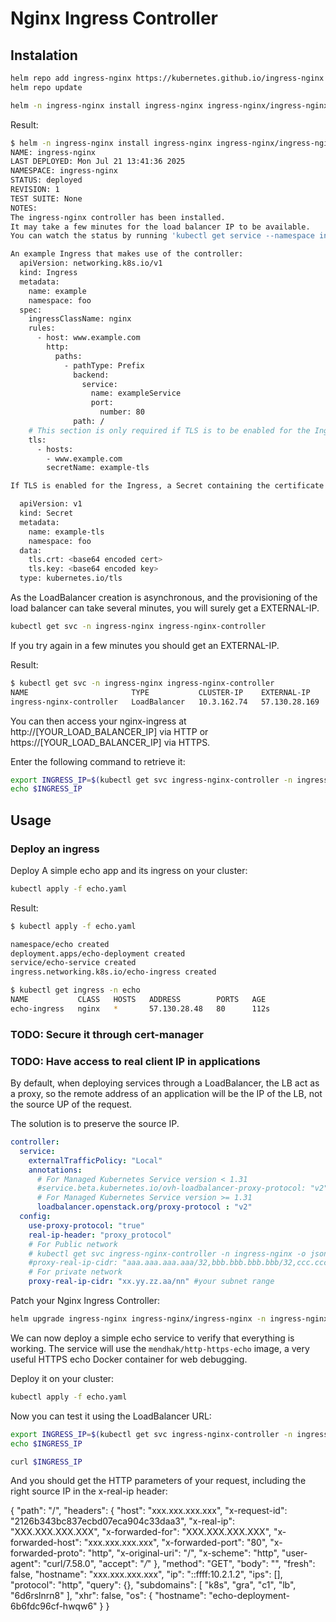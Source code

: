 # Nginx Ingress Controller

## Instalation

```bash
helm repo add ingress-nginx https://kubernetes.github.io/ingress-nginx
helm repo update

helm -n ingress-nginx install ingress-nginx ingress-nginx/ingress-nginx --create-namespace
```

Result:
```bash
$ helm -n ingress-nginx install ingress-nginx ingress-nginx/ingress-nginx --create-namespace
NAME: ingress-nginx
LAST DEPLOYED: Mon Jul 21 13:41:36 2025
NAMESPACE: ingress-nginx
STATUS: deployed
REVISION: 1
TEST SUITE: None
NOTES:
The ingress-nginx controller has been installed.
It may take a few minutes for the load balancer IP to be available.
You can watch the status by running 'kubectl get service --namespace ingress-nginx ingress-nginx-controller --output wide --watch'

An example Ingress that makes use of the controller:
  apiVersion: networking.k8s.io/v1
  kind: Ingress
  metadata:
    name: example
    namespace: foo
  spec:
    ingressClassName: nginx
    rules:
      - host: www.example.com
        http:
          paths:
            - pathType: Prefix
              backend:
                service:
                  name: exampleService
                  port:
                    number: 80
              path: /
    # This section is only required if TLS is to be enabled for the Ingress
    tls:
      - hosts:
        - www.example.com
        secretName: example-tls

If TLS is enabled for the Ingress, a Secret containing the certificate and key must also be provided:

  apiVersion: v1
  kind: Secret
  metadata:
    name: example-tls
    namespace: foo
  data:
    tls.crt: <base64 encoded cert>
    tls.key: <base64 encoded key>
  type: kubernetes.io/tls
```

As the LoadBalancer creation is asynchronous, and the provisioning of the load balancer can take several minutes, you will surely get a <pending> EXTERNAL-IP.

```bash
kubectl get svc -n ingress-nginx ingress-nginx-controller
```

If you try again in a few minutes you should get an EXTERNAL-IP.

Result:

```bash
$ kubectl get svc -n ingress-nginx ingress-nginx-controller
NAME                       TYPE           CLUSTER-IP    EXTERNAL-IP     PORT(S)                      AGE
ingress-nginx-controller   LoadBalancer   10.3.162.74   57.130.28.169   80:32395/TCP,443:32451/TCP   2m34s
```

You can then access your nginx-ingress at http://[YOUR_LOAD_BALANCER_IP] via HTTP or https://[YOUR_LOAD_BALANCER_IP] via HTTPS.

Enter the following command to retrieve it:

```bash
export INGRESS_IP=$(kubectl get svc ingress-nginx-controller -n ingress-nginx -o jsonpath='{.status.loadBalancer.ingress[].ip}')
echo $INGRESS_IP
```

## Usage

### Deploy an ingress

Deploy A simple echo app and its ingress on your cluster:

```bash
kubectl apply -f echo.yaml
```

Result:

```bash
$ kubectl apply -f echo.yaml

namespace/echo created
deployment.apps/echo-deployment created
service/echo-service created
ingress.networking.k8s.io/echo-ingress created
```

```bash
$ kubectl get ingress -n echo
NAME           CLASS   HOSTS   ADDRESS        PORTS   AGE
echo-ingress   nginx   *       57.130.28.48   80      112s
```

### TODO: Secure it through cert-manager

### TODO: Have access to real client IP in applications

By default, when deploying services through a LoadBalancer, the LB act as a proxy, so the remote address of an application will be the IP of the LB, not the source UP of the request.

The solution is to preserve the source IP.
 
```yaml
controller:
  service:
    externalTrafficPolicy: "Local"
    annotations:
      # For Managed Kubernetes Service version < 1.31
      #service.beta.kubernetes.io/ovh-loadbalancer-proxy-protocol: "v2"
      # For Managed Kubernetes Service version >= 1.31
      loadbalancer.openstack.org/proxy-protocol : "v2"
  config:
    use-proxy-protocol: "true"
    real-ip-header: "proxy_protocol"
    # For Public network
    # kubectl get svc ingress-nginx-controller -n ingress-nginx -o jsonpath="{.metadata.annotations.lb\.k8s\.ovh\.net/egress-ips}"
    #proxy-real-ip-cidr: "aaa.aaa.aaa.aaa/32,bbb.bbb.bbb.bbb/32,ccc.ccc.ccc.ccc/32,ddd.ddd.ddd.ddd/32"
    # For private network
    proxy-real-ip-cidr: "xx.yy.zz.aa/nn" #your subnet range
```

Patch your Nginx Ingress Controller:

```bash
helm upgrade ingress-nginx ingress-nginx/ingress-nginx -n ingress-nginx -f real-ip-values.yaml
````

We can now deploy a simple echo service to verify that everything is working. The service will use the `mendhak/http-https-echo` image, a very useful HTTPS echo Docker container for web debugging.

Deploy it on your cluster:

```bash
kubectl apply -f echo.yaml
```

Now you can test it using the LoadBalancer URL:

```bash
export INGRESS_IP=$(kubectl get svc ingress-nginx-controller -n ingress-nginx -o jsonpath='{.status.loadBalancer.ingress[].ip}')
echo $INGRESS_IP

curl $INGRESS_IP
```

And you should get the HTTP parameters of your request, including the right source IP in the x-real-ip header:

{
  "path": "/",
  "headers": {
    "host": "xxx.xxx.xxx.xxx",
    "x-request-id": "2126b343bc837ecbd07eca904c33daa3",
    "x-real-ip": "XXX.XXX.XXX.XXX",
    "x-forwarded-for": "XXX.XXX.XXX.XXX",
    "x-forwarded-host": "xxx.xxx.xxx.xxx",
    "x-forwarded-port": "80",
    "x-forwarded-proto": "http",
    "x-original-uri": "/",
    "x-scheme": "http",
    "user-agent": "curl/7.58.0",
    "accept": "*/*"
  },
  "method": "GET",
  "body": "",
  "fresh": false,
  "hostname": "xxx.xxx.xxx.xxx",
  "ip": "::ffff:10.2.1.2",
  "ips": [],
  "protocol": "http",
  "query": {},
  "subdomains": [
    "k8s",
    "gra",
    "c1",
    "lb",
    "6d6rslnrn8"
  ],
  "xhr": false,
  "os": {
    "hostname": "echo-deployment-6b6fdc96cf-hwqw6"
  }
}